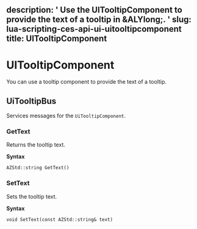 description: ' Use the UITooltipComponent to provide the text of a tooltip in &ALYlong;. '
slug: lua-scripting-ces-api-ui-uitooltipcomponent
title: UITooltipComponent
---
# UITooltipComponent<a name="lua-scripting-ces-api-ui-uitooltipcomponent"></a>

You can use a tooltip component to provide the text of a tooltip\.

## UiTooltipBus<a name="lua-scripting-ces-api-ui-uitooltipcomponent-uitooltipbus"></a>

Services messages for the `UiTooltipComponent`\.

### GetText<a name="lua-scripting-ces-api-ui-uitooltipcomponent-uitooltipbus-gettext"></a>

Returns the tooltip text\.

**Syntax**

```
AZStd::string GetText()
```

### SetText<a name="lua-scripting-ces-api-ui-uitooltipcomponent-uitooltipbus-settext"></a>

Sets the tooltip text\.

**Syntax**

```
void SetText(const AZStd::string& text)
```